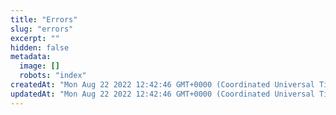 ```yaml
---
title: "Errors"
slug: "errors"
excerpt: ""
hidden: false
metadata: 
  image: []
  robots: "index"
createdAt: "Mon Aug 22 2022 12:42:46 GMT+0000 (Coordinated Universal Time)"
updatedAt: "Mon Aug 22 2022 12:42:46 GMT+0000 (Coordinated Universal Time)"
---
```

